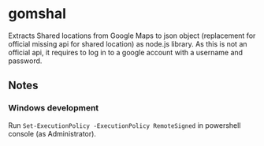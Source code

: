 # gomshal

Extracts Shared locations from Google Maps to json object (replacement for official missing api for shared location) as node.js library. As this is not an official api, it requires to log in to a google account with a username and password.

## Notes

### Windows development

Run `Set-ExecutionPolicy -ExecutionPolicy RemoteSigned` in powershell console (as Administrator).
